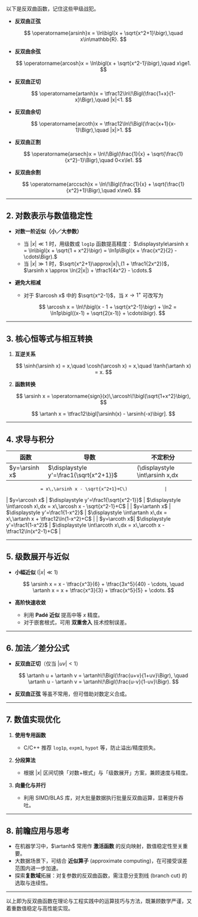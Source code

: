 以下是反双曲函数，记住这些甲级战犯。

* **反双曲正弦**

  $$
    \operatorname{arsinh}x = \ln\bigl(x + \sqrt{x^2+1}\bigr),\quad x\in\mathbb{R}.
  $$
* **反双曲余弦**

  $$
    \operatorname{arcosh}x = \ln\bigl(x + \sqrt{x^2-1}\bigr),\quad x\ge1.
  $$
* **反双曲正切**

  $$
    \operatorname{artanh}x = \tfrac12\ln\!\Bigl(\frac{1+x}{1-x}\Bigr),\quad |x|<1.
  $$
* **反双曲余切**

  $$
    \operatorname{arcoth}x = \tfrac12\ln\!\Bigl(\frac{x+1}{x-1}\Bigr),\quad |x|>1.
  $$
* **反双曲正割**

  $$
    \operatorname{arsech}x = \ln\!\Bigl(\frac{1}{x} + \sqrt{\frac{1}{x^2}-1}\Bigr),\quad 0<x\le1.
  $$
* **反双曲余割**

  $$
    \operatorname{arccsch}x = \ln\!\Bigl(\frac{1}{x} + \sqrt{\frac{1}{x^2}+1}\Bigr),\quad x\ne0.
  $$

---

## 2. 对数表示与数值稳定性

* **对数一阶近似（小／大参数）**

  * 当 $|x|\ll1$ 时，用级数或 `log1p` 函数提高精度：
    $\displaystyle\arsinh x = \ln\bigl(x + \sqrt{1 + x^2}\bigr)    = \ln1p\Bigl(x + \frac{x^2}{2} - \cdots\Bigr).$
  * 当 $|x|\gg1$ 时，$\sqrt{x^2+1}\approx|x|\,(1 + \tfrac1{2x^2})$，
    $\arsinh x \approx \ln(2|x|) + \tfrac1{4x^2} - \cdots.$
* **避免大相减**

  * 对于 $\arcosh x$ 中的 $\sqrt{x^2-1}$，当 $x\to1^+$ 可改写为

    $$
      \arcosh x = \ln\!\bigl(x - 1 + \sqrt{x^2-1}\bigr) + \ln2
      = \ln1p\bigl((x-1) + \sqrt{2(x-1)} + \cdots\bigr).
    $$

---

## 3. 核心恒等式与相互转换

1. **互逆关系**

   $$
     \sinh(\arsinh x) = x,\quad \cosh(\arcosh x) = x,\quad \tanh(\artanh x) = x.
   $$
2. **函数转换**

   $$
     \arsinh x = \operatorname{sign}(x)\,\arcosh\!\bigl(\sqrt{1+x^2}\bigr),
   $$

   $$
     \artanh x = \tfrac12\bigl[\arsinh(x) - \arsinh(-x)\bigr].
   $$

---

## 4. 求导与积分

| 函数            | 导数                                      | 不定积分                            |
| ------------- | --------------------------------------- | ------------------------------- |
| $y=\arsinh x$ | $\displaystyle y'=\frac1{\sqrt{x^2+1}}$ | (\displaystyle \int\arsinh x,dx |

```
             = x\,\arsinh x - \sqrt{x^2+1}+C\)              |
```

\| $y=\arcosh x$ | $\displaystyle y'=\frac1{\sqrt{x^2-1}}$ | $\displaystyle \int\arcosh x\,dx                   = x\,\arcosh x - \sqrt{x^2-1}+C$              |
\| $y=\artanh x$ | $\displaystyle y'=\frac1{1-x^2}$        | $\displaystyle \int\artanh x\,dx                   = x\,\artanh x + \tfrac12\ln(1-x^2)+C$       |
\| $y=\arcoth x$| $\displaystyle y'=\frac1{1-x^2}$        | $\displaystyle \int\arcoth x\,dx                   = x\,\arcoth x - \tfrac12\ln(x^2-1)+C$       |

---

## 5. 级数展开与近似

* **小幅近似** ($|x|\ll1$)

  $$
    \arsinh x = x - \tfrac{x^3}{6} + \tfrac{3x^5}{40} - \cdots,
    \quad
    \artanh x = x + \tfrac{x^3}{3} + \tfrac{x^5}{5} + \cdots.
  $$
* **高阶快速收敛**

  * 利用 **Padé 近似** 提高中等 $x$ 精度。
  * 对于嵌套根式，可用 **双重舍入** 技术控制误差。

---

## 6. 加法／差分公式

* **反双曲正切**（仅当 $|uv|<1$）

  $$
    \artanh u + \artanh v = \artanh\!\Bigl(\frac{u+v}{1+uv}\Bigr),
    \quad
    \artanh u - \artanh v = \artanh\!\Bigl(\frac{u-v}{1-uv}\Bigr).
  $$
* **反双曲正弦** 等虽不常用，但可借助对数定义合成。

---

## 7. 数值实现优化

1. **使用专用函数**

   * C/C++ 推荐 `log1p`, `expm1`, `hypot` 等，防止溢出/精度损失。
2. **分段算法**

   * 根据 $|x|$ 区间切换「对数+根式」与「级数展开」方案，兼顾速度与精度。
3. **向量化与并行**

   * 利用 SIMD/BLAS 库，对大批量数据执行批量反双曲运算，显著提升吞吐。

---

## 8. 前瞻应用与思考

* 在机器学习中，$\artanh$ 常用作 **激活函数** 的反向映射，数值稳定性至关重要。
* 大数据场景下，可结合 **近似算子** (approximate computing)，在可接受误差范围内进一步加速。
* 探索**复数域**拓展：对复参数的反双曲函数，需注意分支割线 (branch cut) 的选取与连续性。

---

以上即为反双曲函数在理论与工程实践中的运算技巧与方法，既兼顾数学严谨，又着重数值稳定与高性能实现。
